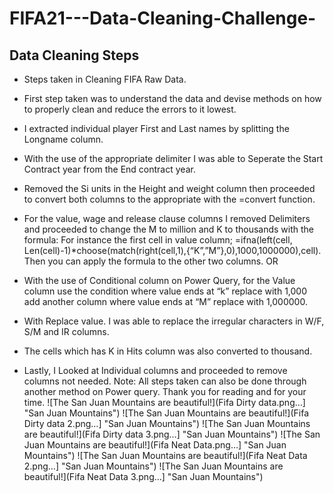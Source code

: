 # FIFA21---Data-Cleaning-Challenge-

## Data Cleaning Steps
* Steps taken in Cleaning FIFA Raw Data.
* First step taken was to understand the data and devise methods on how to properly clean and reduce the errors to it lowest.

* I extracted individual player First and Last names by splitting  the Longname column.
* With the use of the appropriate delimiter I was able to Seperate the Start Contract year from the End contract year.
* Removed the Si units in  the Height and weight column then proceeded to convert both columns to the appropriate  with the =convert function. 
* For the value, wage and release clause columns I removed Delimiters and proceeded to change the M to million and K to thousands with the formula: For instance the first cell in value column; =ifna(left(cell, Len(cell)-1)*choose(match(right(cell,1),{“K”,”M”},0),1000,1000000),cell). Then you can apply the formula to the other two columns.
     OR
* With the use of Conditional column on Power Query, for the Value column use the condition where value ends at “k” replace with 1,000 add another column where value ends at “M” replace with 1,000000.

* With Replace value. I was able to replace the irregular characters in W/F, S/M and IR columns.
* The cells which has K in Hits column was also converted to thousand.
* Lastly, I Looked at Individual columns and proceeded to remove columns not needed.
Note: All steps taken can also be done through another method on Power query.
Thank you for reading and for your time.
![The San Juan Mountains are beautiful!](Fifa Dirty data.png…] "San Juan Mountains")
![The San Juan Mountains are beautiful!](Fifa Dirty data 2.png…] "San Juan Mountains")
![The San Juan Mountains are beautiful!](Fifa Dirty data 3.png…] "San Juan Mountains")
![The San Juan Mountains are beautiful!](Fifa Neat Data.png…] "San Juan Mountains")
![The San Juan Mountains are beautiful!](Fifa Neat Data 2.png…] "San Juan Mountains")
![The San Juan Mountains are beautiful!](Fifa Neat Data 3.png…] "San Juan Mountains")
